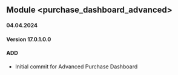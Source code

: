 ## Module <purchase_dashboard_advanced>

#### 04.04.2024
#### Version 17.0.1.0.0
#### ADD

- Initial commit for Advanced Purchase Dashboard
